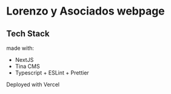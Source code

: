 # Lorenzo y Asociados webpage

## Tech Stack
made with:
- NextJS
- Tina CMS
- Typescript + ESLint + Prettier

Deployed with Vercel
